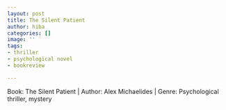 ```yaml
---
layout: post
title: The Silent Patient
author: hiba
categories: []
image: ''
tags:
- thriller
- psychological novel
- bookreview

---
```

Book: The Silent Patient | Author: Alex Michaelides | Genre: Psychological thriller, mystery

 